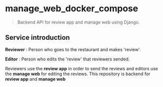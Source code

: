 # manage_web_docker_compose

> Backend API for review app and manage web using Django.


## Service introduction

**Reviewer** : Person who goes to the restaurant and makes 'review'.

**Editor** : Person who edits the 'review' that reviewers sended.

Reviewers use the **review app** in order to send the reviews and editors use the **manage web** for editing the reviews. This repository is backend for **review app** and **manage web**

